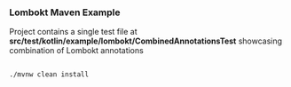 ### Lombokt Maven Example

Project contains a single test file at **src/test/kotlin/example/lombokt/CombinedAnnotationsTest**
showcasing combination of Lombokt annotations

```Bash

./mvnw clean install

```
